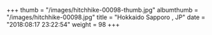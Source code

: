 +++
thumb = "/images/hitchhike-00098-thumb.jpg"
albumthumb = "/images/hitchhike-00098.jpg"
title = "Hokkaido Sapporo , JP"
date = "2018:08:17 23:22:54"
weight = 98
+++
